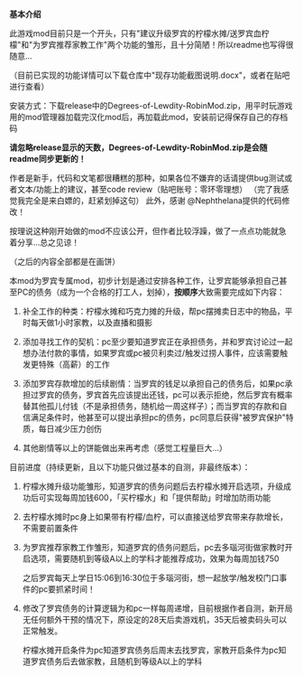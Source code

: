 **基本介绍**

此游戏mod目前只是一个开头，只有"建议升级罗宾的柠檬水摊/送罗宾血柠檬"和"为罗宾推荐家教工作"两个功能的雏形，且十分简陋！所以readme也写得很随意...

（目前已实现的功能详情可以下载仓库中"现存功能截图说明.docx"，或者在贴吧进行查看）

安装方式：下载release中的Degrees-of-Lewdity-RobinMod.zip，用平时玩游戏用的mod管理器加载完汉化mod后，再加载此mod，安装前记得保存自己的存档码

**请忽略release显示的天数，Degrees-of-Lewdity-RobinMod.zip是会随readme同步更新的！**

作者是新手，代码和文笔都很糟糕的那种，如果各位不嫌弃的话请提供bug测试或者文本/功能上的建议，甚至code review（贴吧账号：零环零理想）
（完了我感觉我完全是来白嫖的，赶紧划掉这句）
此外，感谢 @Nephthelana提供的代码修改！

按理说这种刚开始做的mod不应该公开，但作者比较浮躁，做了一点点功能就急着分享...总之见谅！

（之后的内容全部都是在画饼）

本mod为罗宾专属mod，初步计划是通过安排各种工作，让罗宾能够承担自己甚至PC的债务（成为一个合格的打工人，划掉），**按顺序**大致需要完成如下内容：
1. 补全工作的种类：柠檬水摊和巧克力摊的升级，帮pc摆摊卖日志中的物品，平时每天做1小时家教，以及直播和摄影
   
2. 添加寻找工作的契机：pc至少要知道罗宾正在承担债务，并和罗宾讨论过一起想办法付款的事情，如果罗宾或pc被贝利卖过/触发过捞人事件，应该需要触发更特殊（高薪）的工作
   
3. 添加罗宾存款增加的后续剧情：当罗宾的钱足以承担自己的债务后，如果pc承担过罗宾的债务，罗宾首先应该提出还钱，pc可以表示拒绝，然后罗宾有概率替其他孤儿付钱（不是承担债务，随机给一周这样子）；而当罗宾的存款和自信满足条件时，他甚至可以提出承担pc的债务，pc同意后获得"被罗宾保护"特质，每日减少压力创伤
   
4. 其他剧情等以上的饼能做出来再考虑（感觉工程量巨大...）

目前进度（持续更新，且以下功能只做过基本的自测，非最终版本）：

1. 柠檬水摊升级功能雏形，知道罗宾的债务问题后去柠檬水摊开启选项，升级成功后可实现每周加钱600，「买柠檬水」和「提供帮助」时增加防雨功能

2. 去柠檬水摊时pc身上如果带有柠檬/血柠，可以直接送给罗宾带来存款增长，不需要前置条件
  
3. 为罗宾推荐家教工作雏形，知道罗宾的债务问题后，pc去多瑙河街做家教时开启选项，需要随机到等级A以上的学科才能推荐成功，效果为每周加钱750
   
   之后罗宾每天上学日15:06到16:30位于多瑙河街，想一起放学/触发校门口事件的pc要抓紧时间！
   
4. 修改了罗宾债务的计算逻辑为和pc一样每周递增，目前根据作者自测，新开局无任何额外干预的情况下，原设定的28天后卖游戏机，35天后被卖码头可以正常触发。
   
   柠檬水摊开启条件为pc知道罗宾债务后周末去找罗宾，家教开启条件为pc知道罗宾债务后去做家教，且随机到等级A以上的学科
